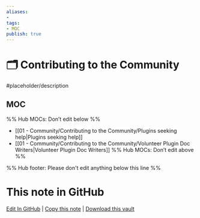 ```yaml
---
aliases:
- 
tags:
- MOC
publish: true
---
```


# 🗂️ Contributing to the Community

#placeholder/description 

## MOC

%% Hub MOCs: Don’t edit below  %%
-  [[01 - Community/Contributing to the Community/Plugins seeking help|Plugins seeking help]]
-  [[01 - Community/Contributing to the Community/Volunteer Plugin Doc Writers|Volunteer Plugin Doc Writers]]
%% Hub MOCs: Don’t edit above  %%

%% Hub footer: Please don't edit anything below this line %%

# This note in GitHub

<span class="git-footer">[Edit In GitHub](https://github.dev/obsidian-community/obsidian-hub/blob/main/01%20-%20Community/Contributing%20to%20the%20Community/%F0%9F%97%82%EF%B8%8F%20Contributing%20to%20the%20Community.md "git-hub-edit-note") | [Copy this note](https://raw.githubusercontent.com/obsidian-community/obsidian-hub/main/01%20-%20Community/Contributing%20to%20the%20Community/%F0%9F%97%82%EF%B8%8F%20Contributing%20to%20the%20Community.md "git-hub-copy-note") | [Download this vault](https://github.com/obsidian-community/obsidian-hub/archive/refs/heads/main.zip "git-hub-download-vault") </span>
